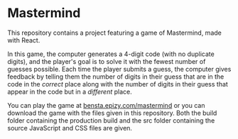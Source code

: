Mastermind
==========

This repository contains a project featuring a game of Mastermind, made with React.

In this game, the computer generates a 4-digit code (with no duplicate digits), and the player's goal is to solve it with the fewest number of guesses possible. Each time the player submits a guess, the computer gives feedback by telling them the number of digits in their guess that are in the code in the *correct* place along with the number of digits in their guess that appear in the code but in a *different* place.

You can play the game at [bensta.epizy.com/mastermind](https://bensta.epizy.com/mastermind) or you can download the game with the files given in this repository. Both the build folder containing the production build and the src folder containing the source JavaScript and CSS files are given.
